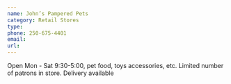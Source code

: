 ```yaml
---
name: John’s Pampered Pets
category: Retail Stores
type: 
phone: 250-675-4401
email: 
url: 
---
```


Open Mon - Sat 9:30-5:00, pet food, toys accessories, etc. Limited number of patrons in store. Delivery available